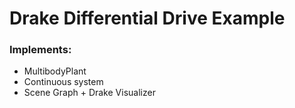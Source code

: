 # Drake Differential Drive Example
### Implements:
* MultibodyPlant
* Continuous system
* Scene Graph + Drake Visualizer
